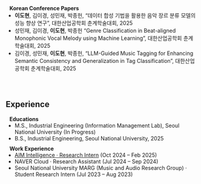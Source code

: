 <h4 style="margin:0 10px 0;">Korean Conference Papers</h4>

<ul style="margin:0 0 10px;">
  <li><strong>이도현</strong>, 김이경, 성민재, 박종헌, “데이터 합성 기법을 활용한 음악 장르 분류 모델의 성능 향상 연구”, 대한산업공학회 춘계학술대회, 2025</li>
  <li>성민재, 김이경, <strong>이도현</strong>, 박종헌 “Genre Classification in Beat-aligned Monophonic Vocal Melody using Machine Learning”, 대한산업공학회 춘계학술대회, 2025</li>
  <li>김이경, 성민재, <strong>이도현</strong>, 박종헌, “LLM-Guided Music Tagging for Enhancing Semantic Consistency and Generalization in Tag Classification”, 대한산업공학회 춘계학술대회, 2025</li>
</ul>
<br>
<br>







## Experience

<h4 style="margin:0 10px 0;">Educations</h4>

<ul style="margin:0 0 10px;">
  <li>M.S., Industrial Engineering (Information Management Lab), Seoul National University (In Progress)</li>
  <li>B.S., Industrial Engineering, Seoul National University, 2025</li>
</ul>

<h4 style="margin:0 10px 0;">Work Experience</h4>

<ul style="margin:0 0 10px;">
  <li>
    <a href="https://aim-intelligence.com/en"><autocolor>AIM Intelligence · Research Intern</autocolor></a> (Oct 2024 – Feb 2025)
  </li>

  <li>
    <autocolor>NAVER Cloud · Research Assistant</autocolor> (Jul 2024 – Sep 2024)
  </li>

  <li>
    <autocolor>Seoul National University MARG (Music and Audio Research Group) · Student Research Intern</autocolor> (Jul 2023 – Aug 2023)
  </li>
</ul>
